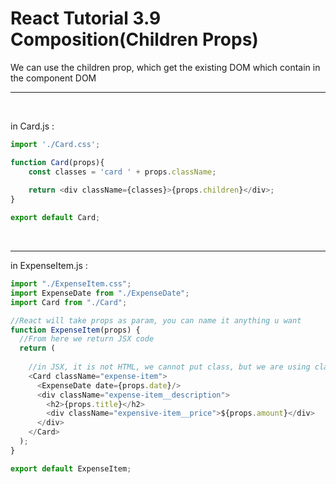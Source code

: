 # React Tutorial 3.9 Composition(Children Props)

We can use the children prop, which get the existing DOM which contain in the component DOM
<hr/>



<br/>

in Card.js :

```javascript
import './Card.css';

function Card(props){
    const classes = 'card ' + props.className;
    
    return <div className={classes}>{props.children}</div>;
}

export default Card;
```

<br/><hr/>

in ExpenseItem.js :
```javascript
import "./ExpenseItem.css";
import ExpenseDate from "./ExpenseDate";
import Card from "./Card";

//React will take props as param, you can name it anything u want
function ExpenseItem(props) {
  //From here we return JSX code
  return (
  
    //in JSX, it is not HTML, we cannot put class, but we are using className
    <Card className="expense-item">
      <ExpenseDate date={props.date}/>
      <div className="expense-item__description">
        <h2>{props.title}</h2>
        <div className="expensive-item__price">${props.amount}</div>
      </div>
    </Card>
  );
}

export default ExpenseItem;

```